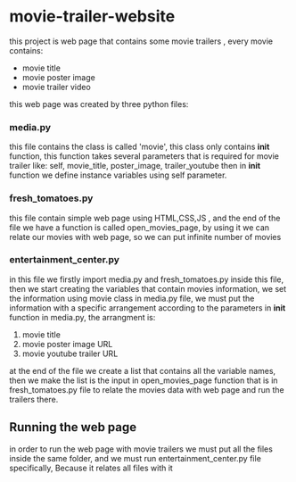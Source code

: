 # movie-trailer-website
this project is web page that contains some movie trailers , every movie contains:
* movie title
* movie poster image
* movie trailer video

this web page was created by three python files:

### media.py
this file contains the class is called 'movie', this class only contains __init__ function, this function takes several parameters that is required for
movie trailer like: self, movie_title, poster_image, trailer_youtube
then in __init__ function we define instance variables using self parameter.

### fresh_tomatoes.py
this file contain simple web page using HTML,CSS,JS , and the end of the file we have a function is called open_movies_page, by using it we can relate
our movies with web page, so we can put infinite number of movies

### entertainment_center.py
in this file we firstly import media.py and fresh_tomatoes.py inside this file, then we start creating the variables that contain movies information,
we set the information using movie class in media.py file, we must put the information with a specific arrangement according to the parameters in __init__
function in media.py, the arrangment is:
1. movie title
2. movie poster image URL
3. movie youtube trailer URL

at the end of the file we create a list that contains all the variable names, then we make the list is the input in open_movies_page function that is in fresh_tomatoes.py
file to relate the movies data with web page and run the trailers there.

## Running the web page
in order to run the web page with movie trailers we must put all the files inside the same folder, and we must run entertainment_center.py file specifically, Because it
relates all files with it

